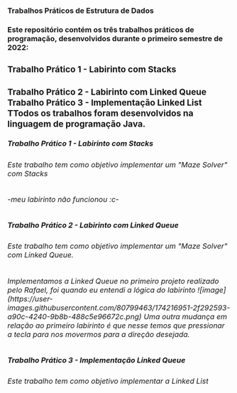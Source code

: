 <h3>Trabalhos Práticos de Estrutura de Dados<h3>
<b>
<h4>Este repositório contém os três trabalhos práticos de programação, desenvolvidos durante o primeiro semestre de 2022:<h4>
<b>
<h3>Trabalho Prático 1 - Labirinto com Stacks<h3>
Trabalho Prático 2 - Labirinto com Linked Queue
Trabalho Prático 3 - Implementação Linked List
TTodos os trabalhos foram desenvolvidos na linguagem de programação Java.

<h5>Trabalho Prático 1 - Labirinto com Stacks<h5>
<h6>Este trabalho tem como objetivo implementar um "Maze Solver" com Stacks<h6>

-meu labirinto não funcionou :c-


<h5>Trabalho Prático 2 - Labirinto com Linked Queue<h5>
<h6>Este trabalho tem como objetivo implementar um "Maze Solver" com Linked Queue.<h6>
Implementamos a Linked Queue no primeiro projeto realizado pelo Rafael, foi quando eu entendi a lógica do labirinto
  ![image](https://user-images.githubusercontent.com/80799463/174216951-2f292593-a90c-4240-9b8b-488c5e96672c.png)
Uma outra mudança em relação ao primeiro labirinto é que nesse temos que pressionar a tecla para nos movermos para a direção desejada.


<h5>Trabalho Prático 3 - Implementação Linked Queue<h5>
<h6>Este trabalho tem como objetivo implementar a Linked List<h6>
